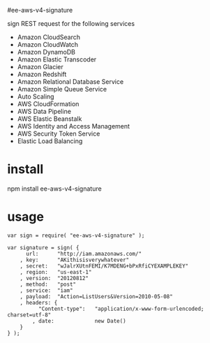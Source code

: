 #ee-aws-v4-signature

sign REST request for the following services

- Amazon CloudSearch
- Amazon CloudWatch
- Amazon DynamoDB
- Amazon Elastic Transcoder
- Amazon Glacier
- Amazon Redshift
- Amazon Relational Database Service
- Amazon Simple Queue Service
- Auto Scaling
- AWS CloudFormation
- AWS Data Pipeline
- AWS Elastic Beanstalk
- AWS Identity and Access Management
- AWS Security Token Service
- Elastic Load Balancing


# install

npm install ee-aws-v4-signature

# usage

	var sign = require( "ee-aws-v4-signature" );

	var signature = sign( {		  
		  url: 		"http://iam.amazonaws.com/"
		, key: 		"AKithisisverywhatever"
		, secret: 	"wJalrXUtnFEMI/K7MDENG+bPxRfiCYEXAMPLEKEY"
		, region: 	"us-east-1"
		, version: 	"20120812"
		, method: 	"post"
		, service: 	"iam"
		, payload: 	"Action=ListUsers&Version=2010-05-08"
		, headers: {
			  "Content-type": 	"application/x-www-form-urlencoded; charset=utf-8"
			, date: 			new Date()
		}
	} );
